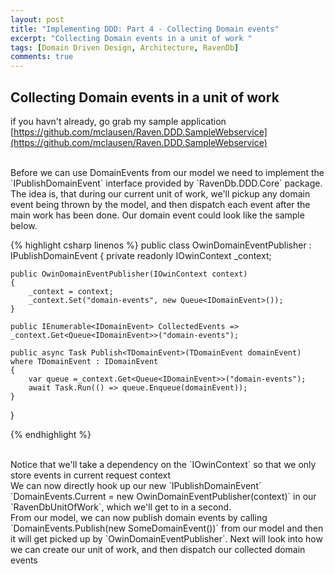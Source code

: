 ```yaml
---
layout: post
title: "Implementing DDD: Part 4 - Collecting Domain events"
excerpt: "Collecting Domain events in a unit of work "
tags: [Domain Driven Design, Architecture, RavenDb]
comments: true
---
```


## Collecting Domain events in a unit of work 

if you havn't already, go grab my sample application [https://github.com/mclausen/Raven.DDD.SampleWebservice](https://github.com/mclausen/Raven.DDD.SampleWebservice)

<br />
Before we can use DomainEvents from our model we need to implement the `IPublishDomainEvent` interface provided by `RavenDb.DDD.Core` package. The idea is, that during our current unit of work, we'll pickup any domain event being thrown by the model, and then dispatch each event after the main work has been done. Our domain event could look like the sample below.

{% highlight csharp linenos %}
public class OwinDomainEventPublisher : IPublishDomainEvent
{
    private readonly IOwinContext _context;

    public OwinDomainEventPublisher(IOwinContext context)
    {
        _context = context;
        _context.Set("domain-events", new Queue<IDomainEvent>());
    }

    public IEnumerable<IDomainEvent> CollectedEvents => _context.Get<Queue<IDomainEvent>>("domain-events");

    public async Task Publish<TDomainEvent>(TDomainEvent domainEvent) where TDomainEvent : IDomainEvent
    {
        var queue =_context.Get<Queue<IDomainEvent>>("domain-events");
        await Task.Run(() => queue.Enqueue(domainEvent));
    }
}

{% endhighlight %}

<br />
Notice that we'll take a dependency on the `IOwinContext` so that we only store events in current request context

<br />
We can now directly hook up our new `IPublishDomainEvent` `DomainEvents.Current = new OwinDomainEventPublisher(context)` in our `RavenDbUnitOfWork`, which we'll get to in a second.

<br />
From our model, we can now publish domain events by calling `DomainEvents.Publish(new SomeDomainEvent())` from our model and then it will get picked up by `OwinDomainEventPublisher`. Next will look into how we can create our unit of work, and then dispatch our collected domain events